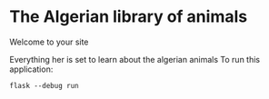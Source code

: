 # The Algerian library of animals

Welcome to your site 

Everything her is set to learn about the algerian animals
To run this application:

```
flask --debug run
```
